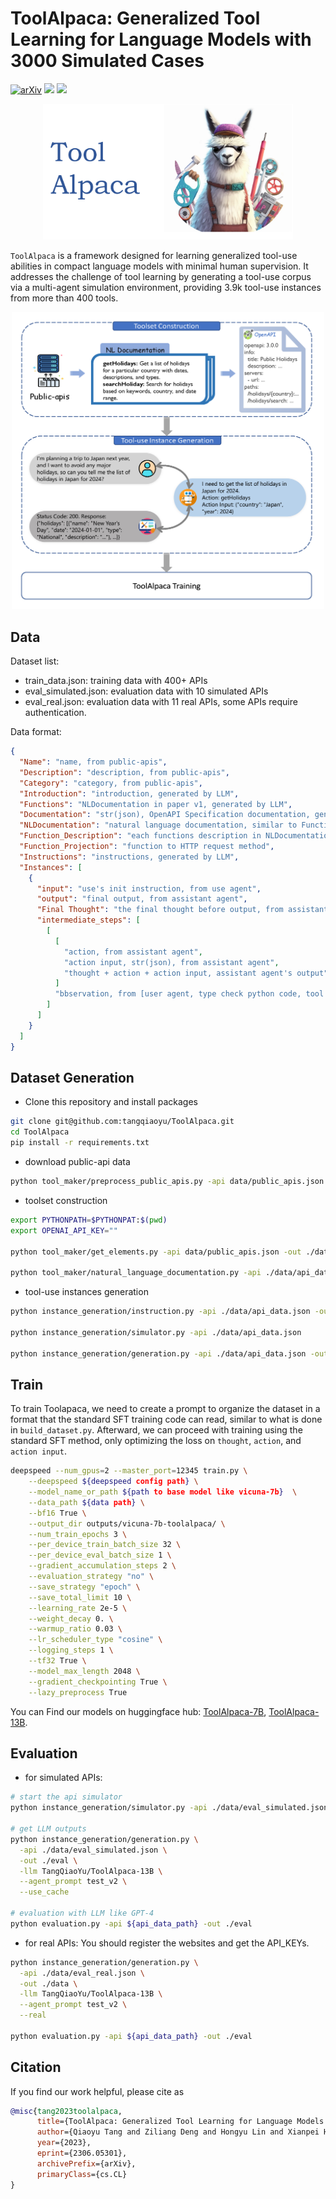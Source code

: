 # ToolAlpaca: Generalized Tool Learning for Language Models with 3000 Simulated Cases

[![arXiv](https://img.shields.io/badge/arXiv-2306.05301-<COLOR>.svg?style=flat-square)](https://arxiv.org/abs/2306.05301)
[![](https://img.shields.io/badge/huggingface-ToolAlpaca_7B-blue)](https://huggingface.co/TangQiaoYu/ToolAlpaca-7B)
[![](https://img.shields.io/badge/huggingface-ToolAlpaca_13B-blue)](https://huggingface.co/TangQiaoYu/ToolAlpaca-13B)

<div align=center><img src="figures/ToolAlpaca.png" width="400px" /></div>

`ToolAlpaca` is a framework designed for learning generalized tool-use abilities in compact language models with minimal human supervision. It addresses the challenge of tool learning by generating a tool-use corpus via a multi-agent simulation environment, providing 3.9k tool-use instances from more than 400 tools. 

<div align=center><img src="figures/pipeline.png" width="500px" /></div>


## Data

Dataset list:

- train_data.json: training data with 400+ APIs
- eval_simulated.json: evaluation data with 10 simulated APIs
- eval_real.json: evaluation data with 11 real APIs, some APIs require authentication.

Data format:

```json
{
  "Name": "name, from public-apis",
  "Description": "description, from public-apis",
  "Category": "category, from public-apis",
  "Introduction": "introduction, generated by LLM",
  "Functions": "NLDocumentation in paper v1, generated by LLM",
  "Documentation": "str(json), OpenAPI Specification documentation, generated by LLM",
  "NLDocumentation": "natural language documentation, similar to Functions, converted from Documentation",
  "Function_Description": "each functions description in NLDocumentation",
  "Function_Projection": "function to HTTP request method",
  "Instructions": "instructions, generated by LLM",
  "Instances": [
    {
      "input": "use's init instruction, from use agent",
      "output": "final output, from assistant agent",
      "Final Thought": "the final thought before output, from assistant agent",
      "intermediate_steps": [
        [
          [
            "action, from assistant agent",
            "action input, str(json), from assistant agent",
            "thought + action + action input, assistant agent's output"
          ]
          "bbservation, from [user agent, type check python code, tool executor agent]"
        ]
      ]
    }
  ]
}
```

## Dataset Generation
- Clone this repository and install packages
```bash
git clone git@github.com:tangqiaoyu/ToolAlpaca.git
cd ToolAlpaca
pip install -r requirements.txt
```

- download public-api data
```bash
python tool_maker/preprocess_public_apis.py -api data/public_apis.json
```

- toolset construction
```bash
export PYTHONPATH=$PYTHONPAT:$(pwd)
export OPENAI_API_KEY=""

python tool_maker/get_elements.py -api data/public_apis.json -out ./data

python tool_maker/natural_language_documentation.py -api ./data/api_data.json
```

- tool-use instances generation
```bash
python instance_generation/instruction.py -api ./data/api_data.json -out ./data

python instance_generation/simulator.py -api ./data/api_data.json

python instance_generation/generation.py -api ./data/api_data.json -out ./data --use_cache
```

## Train
To train Toolapaca, we need to create a prompt to organize the dataset in a format that the standard SFT training code can read, similar to what is done in `build_dataset.py`. Afterward, we can proceed with training using the standard SFT method, only optimizing the loss on `thought`, `action`, and `action input`.

```bash
deepspeed --num_gpus=2 --master_port=12345 train.py \
    --deepspeed ${deepspeed config path} \
    --model_name_or_path ${path to base model like vicuna-7b}  \
    --data_path ${data path} \
    --bf16 True \
    --output_dir outputs/vicuna-7b-toolalpaca/ \
    --num_train_epochs 3 \
    --per_device_train_batch_size 32 \
    --per_device_eval_batch_size 1 \
    --gradient_accumulation_steps 2 \
    --evaluation_strategy "no" \
    --save_strategy "epoch" \
    --save_total_limit 10 \
    --learning_rate 2e-5 \
    --weight_decay 0. \
    --warmup_ratio 0.03 \
    --lr_scheduler_type "cosine" \
    --logging_steps 1 \
    --tf32 True \
    --model_max_length 2048 \
    --gradient_checkpointing True \
    --lazy_preprocess True
```

You can Find our models on huggingface hub: [ToolAlpaca-7B](https://huggingface.co/TangQiaoYu/ToolAlpaca-7B), [ToolAlpaca-13B](https://huggingface.co/TangQiaoYu/ToolAlpaca-13B).

## Evaluation
- for simulated APIs:
```bash
# start the api simulator
python instance_generation/simulator.py -api ./data/eval_simulated.json

# get LLM outputs
python instance_generation/generation.py \
  -api ./data/eval_simulated.json \
  -out ./eval \
  -llm TangQiaoYu/ToolAlpaca-13B \
  --agent_prompt test_v2 \
  --use_cache

# evaluation with LLM like GPT-4
python evaluation.py -api ${api_data_path} -out ./eval
```

- for real APIs:
You should register the websites and get the API_KEYs.

```bash
python instance_generation/generation.py \
  -api ./data/eval_real.json \
  -out ./data \
  -llm TangQiaoYu/ToolAlpaca-13B \
  --agent_prompt test_v2 \
  --real

python evaluation.py -api ${api_data_path} -out ./eval
```


## Citation

If you find our work helpful, please cite as

```bibtex
@misc{tang2023toolalpaca,
      title={ToolAlpaca: Generalized Tool Learning for Language Models with 3000 Simulated Cases}, 
      author={Qiaoyu Tang and Ziliang Deng and Hongyu Lin and Xianpei Han and Qiao Liang and Le Sun},
      year={2023},
      eprint={2306.05301},
      archivePrefix={arXiv},
      primaryClass={cs.CL}
}
```
